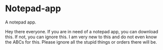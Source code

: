# Notepad-app
A notepad app.

Hey there everyone. 
If you are in need of a notepad app, you can download this. If not, you can ignore this.
I am very new to this and do not even know the ABCs for this. Please ignore all the stupid things or orders there will be.
